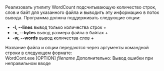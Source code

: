 Реализовать утилиту WordCount подсчитывающую количество
строк, слов и байт для указанного файла и выводить эту
информацию в поток вывода.
Программа должна поддерживать следующие опции:
- **-l, --lines** вывод только количества строк +
- **-c, --bytes** вывод размера файла в байтах  +
- **-w, --words** вывод количества слов         +

Название файла и опции передаются через аргументы
командной строки в следующем формате: \
WordCont.exe [OPTION] *filename*
Дополнительно:
Вывод ошибки при неправильном вводе